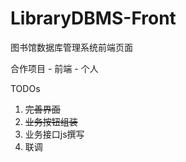 # LibraryDBMS-Front

图书馆数据库管理系统前端页面

合作项目 - 前端 - 个人

TODOs

1. ~~完善界面~~
2. ~~业务按钮组装~~
3. 业务接口js撰写
4. 联调
